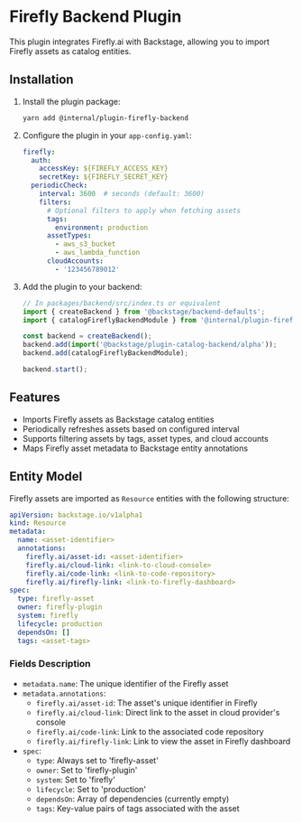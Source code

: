 # Firefly Backend Plugin

This plugin integrates Firefly.ai with Backstage, allowing you to import Firefly assets as catalog entities.

## Installation

1. Install the plugin package:
   ```bash
   yarn add @internal/plugin-firefly-backend
   ```

2. Configure the plugin in your `app-config.yaml`:
   ```yaml
   firefly:
     auth:
       accessKey: ${FIREFLY_ACCESS_KEY}
       secretKey: ${FIREFLY_SECRET_KEY}
     periodicCheck:
       interval: 3600  # seconds (default: 3600)
       filters:
         # Optional filters to apply when fetching assets
         tags:
           environment: production
         assetTypes:
           - aws_s3_bucket
           - aws_lambda_function
         cloudAccounts:
           - '123456789012'
   ```

3. Add the plugin to your backend:
   ```typescript
   // In packages/backend/src/index.ts or equivalent
   import { createBackend } from '@backstage/backend-defaults';
   import { catalogFireflyBackendModule } from '@internal/plugin-firefly-backend';

   const backend = createBackend();
   backend.add(import('@backstage/plugin-catalog-backend/alpha'));
   backend.add(catalogFireflyBackendModule);
   
   backend.start();
   ```

## Features

- Imports Firefly assets as Backstage catalog entities
- Periodically refreshes assets based on configured interval
- Supports filtering assets by tags, asset types, and cloud accounts
- Maps Firefly asset metadata to Backstage entity annotations

## Entity Model

Firefly assets are imported as `Resource` entities with the following structure:

```yaml
apiVersion: backstage.io/v1alpha1
kind: Resource
metadata:
  name: <asset-identifier>
  annotations:
    firefly.ai/asset-id: <asset-identifier>
    firefly.ai/cloud-link: <link-to-cloud-console>
    firefly.ai/code-link: <link-to-code-repository>
    firefly.ai/firefly-link: <link-to-firefly-dashboard>
spec:
  type: firefly-asset
  owner: firefly-plugin
  system: firefly
  lifecycle: production
  dependsOn: []
  tags: <asset-tags>
```

### Fields Description

- `metadata.name`: The unique identifier of the Firefly asset
- `metadata.annotations`:
  - `firefly.ai/asset-id`: The asset's unique identifier in Firefly
  - `firefly.ai/cloud-link`: Direct link to the asset in cloud provider's console
  - `firefly.ai/code-link`: Link to the associated code repository
  - `firefly.ai/firefly-link`: Link to view the asset in Firefly dashboard
- `spec`:
  - `type`: Always set to 'firefly-asset'
  - `owner`: Set to 'firefly-plugin'
  - `system`: Set to 'firefly'
  - `lifecycle`: Set to 'production'
  - `dependsOn`: Array of dependencies (currently empty)
  - `tags`: Key-value pairs of tags associated with the asset
